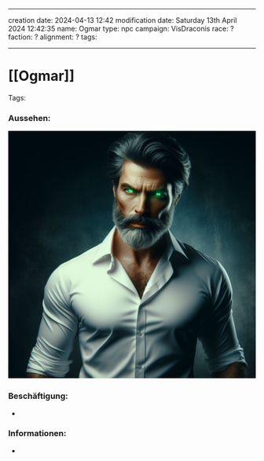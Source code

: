 
---
creation date: 2024-04-13 12:42 
modification date: Saturday 13th April 2024 12:42:35 
name: Ogmar
type: npc 
campaign: VisDraconis
race: ?
faction: ?
alignment: ?
tags:

--- 

# [[Ogmar]]

Tags: 

### Aussehen:
![Ogmar](../assets/images/NPCs/Ogmar.png "Muscular 60 year old man, glowing green eyes, white button down shirt and blue pants, black stylish hair and black beard with white patches, full body shot, digital art, dark fantasy, Fares Fares, full body shot, realistic, concept art, dark fantasy")

### Beschäftigung:
- 

### Informationen:
- 
